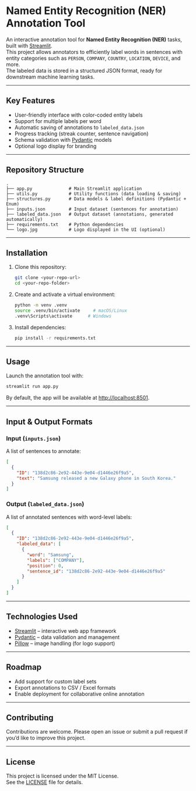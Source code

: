 # Named Entity Recognition (NER) Annotation Tool

An interactive annotation tool for **Named Entity Recognition (NER)** tasks, built with [Streamlit](https://streamlit.io/).  
This project allows annotators to efficiently label words in sentences with entity categories such as `PERSON`, `COMPANY`, `COUNTRY`, `LOCATION`, `DEVICE`, and more.  
The labeled data is stored in a structured JSON format, ready for downstream machine learning tasks.

---

## Key Features

- User-friendly interface with color-coded entity labels  
- Support for multiple labels per word  
- Automatic saving of annotations to `labeled_data.json`  
- Progress tracking (streak counter, sentence navigation)  
- Schema validation with [Pydantic](https://docs.pydantic.dev/) models  
- Optional logo display for branding  

---

## Repository Structure

```
.
├── app.py              # Main Streamlit application
├── utils.py            # Utility functions (data loading & saving)
├── structures.py       # Data models & label definitions (Pydantic + Enum)
├── inputs.json         # Input dataset (sentences for annotation)
├── labeled_data.json   # Output dataset (annotations, generated automatically)
├── requirements.txt    # Python dependencies
└── logo.jpg            # Logo displayed in the UI (optional)
```

---

## Installation

1. Clone this repository:
   ```bash
   git clone <your-repo-url>
   cd <your-repo-folder>
   ```

2. Create and activate a virtual environment:
   ```bash
   python -m venv .venv
   source .venv/bin/activate     # macOS/Linux
   .venv\Scripts\activate      # Windows
   ```

3. Install dependencies:
   ```bash
   pip install -r requirements.txt
   ```

---

## Usage

Launch the annotation tool with:

```bash
streamlit run app.py
```

By default, the app will be available at [http://localhost:8501](http://localhost:8501).

---

## Input & Output Formats

### Input (`inputs.json`)
A list of sentences to annotate:
```json
[
  {
    "ID": "138d2c86-2e92-443e-9e04-d1446e26f9a5",
    "text": "Samsung released a new Galaxy phone in South Korea."
  }
]
```

### Output (`labeled_data.json`)
A list of annotated sentences with word-level labels:
```json
[
  {
    "ID": "138d2c86-2e92-443e-9e04-d1446e26f9a5",
    "labeled_data": [
      {
        "word": "Samsung",
        "labels": ["COMPANY"],
        "position": 0,
        "sentence_id": "138d2c86-2e92-443e-9e04-d1446e26f9a5"
      }
    ]
  }
]
```

---

## Technologies Used

- [Streamlit](https://streamlit.io/) – interactive web app framework  
- [Pydantic](https://docs.pydantic.dev/) – data validation and management  
- [Pillow](https://python-pillow.org/) – image handling (for logo support)  

---

## Roadmap

- Add support for custom label sets  
- Export annotations to CSV / Excel formats  
- Enable deployment for collaborative online annotation  

---

## Contributing

Contributions are welcome. Please open an issue or submit a pull request if you’d like to improve this project.

---

## License

This project is licensed under the MIT License.  
See the [LICENSE](LICENSE) file for details.

